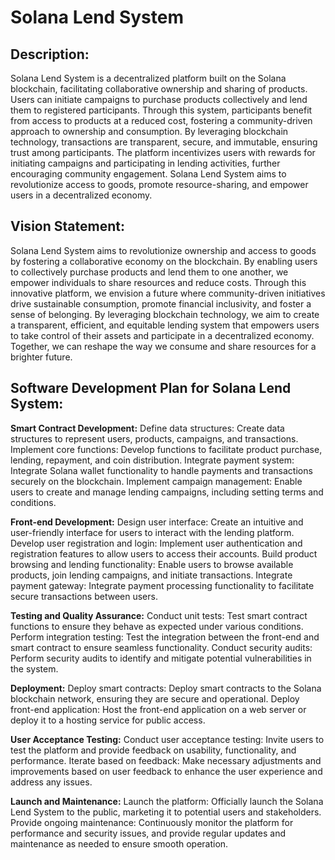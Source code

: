 # Solana Lend System

## Description:

Solana Lend System is a decentralized platform built on the Solana blockchain, facilitating collaborative ownership and sharing of products. Users can initiate campaigns to purchase products collectively and lend them to registered participants. Through this system, participants benefit from access to products at a reduced cost, fostering a community-driven approach to ownership and consumption. By leveraging blockchain technology, transactions are transparent, secure, and immutable, ensuring trust among participants. The platform incentivizes users with rewards for initiating campaigns and participating in lending activities, further encouraging community engagement. Solana Lend System aims to revolutionize access to goods, promote resource-sharing, and empower users in a decentralized economy.

## Vision Statement:

Solana Lend System aims to revolutionize ownership and access to goods by fostering a collaborative economy on the blockchain. By enabling users to collectively purchase products and lend them to one another, we empower individuals to share resources and reduce costs. Through this innovative platform, we envision a future where community-driven initiatives drive sustainable consumption, promote financial inclusivity, and foster a sense of belonging. By leveraging blockchain technology, we aim to create a transparent, efficient, and equitable lending system that empowers users to take control of their assets and participate in a decentralized economy. Together, we can reshape the way we consume and share resources for a brighter future.

## Software Development Plan for Solana Lend System:

**Smart Contract Development:**
Define data structures: Create data structures to represent users, products, campaigns, and transactions.
Implement core functions: Develop functions to facilitate product purchase, lending, repayment, and coin distribution.
Integrate payment system: Integrate Solana wallet functionality to handle payments and transactions securely on the blockchain.
Implement campaign management: Enable users to create and manage lending campaigns, including setting terms and conditions.

**Front-end Development:**
Design user interface: Create an intuitive and user-friendly interface for users to interact with the lending platform.
Develop user registration and login: Implement user authentication and registration features to allow users to access their accounts.
Build product browsing and lending functionality: Enable users to browse available products, join lending campaigns, and initiate transactions.
Integrate payment gateway: Integrate payment processing functionality to facilitate secure transactions between users.

**Testing and Quality Assurance:**
Conduct unit tests: Test smart contract functions to ensure they behave as expected under various conditions.
Perform integration testing: Test the integration between the front-end and smart contract to ensure seamless functionality.
Conduct security audits: Perform security audits to identify and mitigate potential vulnerabilities in the system.

**Deployment:**
Deploy smart contracts: Deploy smart contracts to the Solana blockchain network, ensuring they are secure and operational.
Deploy front-end application: Host the front-end application on a web server or deploy it to a hosting service for public access.

**User Acceptance Testing:**
Conduct user acceptance testing: Invite users to test the platform and provide feedback on usability, functionality, and performance.
Iterate based on feedback: Make necessary adjustments and improvements based on user feedback to enhance the user experience and address any issues.

**Launch and Maintenance:**
Launch the platform: Officially launch the Solana Lend System to the public, marketing it to potential users and stakeholders.
Provide ongoing maintenance: Continuously monitor the platform for performance and security issues, and provide regular updates and maintenance as needed to ensure smooth operation.
